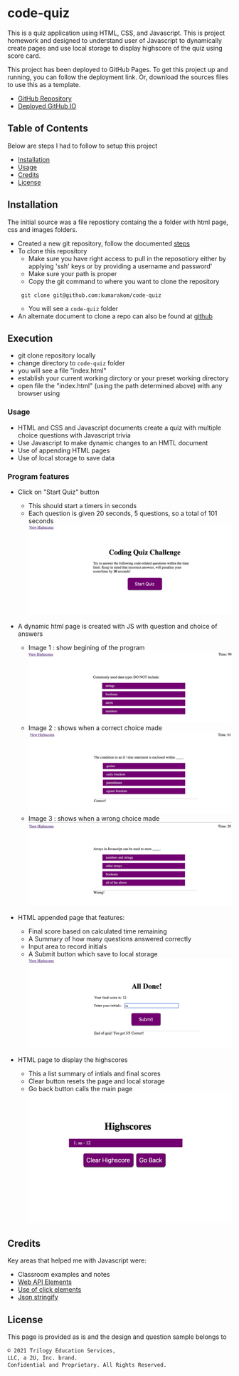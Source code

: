 # code-quiz

This is a quiz application using HTML, CSS, and Javascript. This is project homework and designed to understand user of Javascript to dynamically create pages and use local storage to display highscore of the quiz using score card.  

This project has been deployed to GitHub Pages. To get this project up and running, you can follow the deployment link. Or, download the sources files to use this as a template.

* [GitHub Repository](https://github.com/kumarakom/code-quiz)
* [Deployed GitHub IO](https://kumarakom.github.io/code-quiz/)

## Table of Contents
Below are steps I had to follow to setup this project
- [Installation](#installation)
- [Usage](#usage)
- [Credits](#credits)
- [License](#license)

## Installation
The initial source was a file repostiory containg the a folder with html page, css and images folders.
* Created a new git repository, follow the documented [steps](GITHUB_SETUP.md)
* To clone this repository
  * Make sure you have right access to pull in the reposotiory either by applying 'ssh' keys or by providing a username and password'
  * Make sure your path is proper
  * Copy the git command to where you want to clone the repository
   ```
    git clone git@github.com:kumarakom/code-quiz
   ```
  * You will see a `code-quiz` folder
* An alternate document to clone a repo can also be found at [github](https://docs.github.com/en/github/creating-cloning-and-archiving-repositories/cloning-a-repository-from-github/cloning-a-repository)

## Execution
* git clone repository locally 
* change directory to `code-quiz` folder
* you will see a file "index.html"
* establish your current working dirctory or your preset working directory
* open file the "index.html" (using the path determined above) with any browser using 

### Usage 
* HTML and CSS and Javascript documents create a quiz with multiple choice questions with Javascript trivia
* Use Javascript to make dynamic changes to an HMTL document
* Use of appending HTML pages
* Use of local storage to save data

### Program features
* Click on "Start Quiz" button 
   * This should start a timers in seconds 
   * Each question is given 20 seconds, 5 questions, so a total of 101 seconds
![](assets/images/startquiz.jpg)

* A dynamic html page is created with JS with question and choice of answers 
   * Image 1 : show begining of the program
![](assets/images/firstimagewithtimer.jpg)
   * Image 2 : shows when a correct choice made
![](assets/images/secondimagecorrectanswer.jpg) 
   * Image 3 : shows when a wrong choice made 
![](assets/images/thirdimagewronganswer.jpg)

* HTML appended page that features:
    * Final score based on calculated time remaining
    * A Summary of how many questions answered correctly
    * Input area to record initials
    * A Submit button which save to local storage 
![](assets/images/quizcomplete.jpg)

* HTML page to display the highscores 
    * This a list summary of intials and final scores
    * Clear button resets the page and local storage
    * Go back button calls the main page 
![](assets/images/displyhighscores.jpg)



## Credits

Key areas that helped me with Javascript were:

- Classroom examples and notes 
- [Web API Elements](https://developer.mozilla.org/en-US/docs/Web/API/Element)
- [Use of click elements](https://developer.mozilla.org/en-US/docs/Web/API/Element/click_event)
- [Json stringify](https://developer.mozilla.org/en-US/docs/Web/JavaScript/Reference/Global_Objects/JSON/stringify)

## License

This page is provided as is and the design and question sample belongs to
```
© 2021 Trilogy Education Services,
LLC, a 2U, Inc. brand.
Confidential and Proprietary. All Rights Reserved.
```
